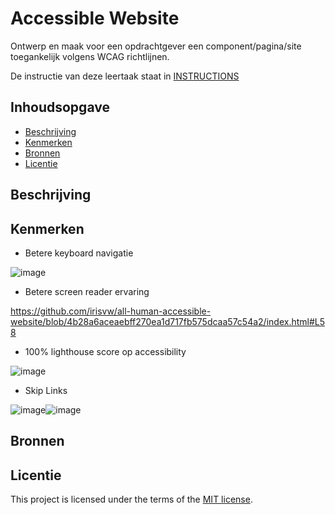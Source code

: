 # Accessible Website

Ontwerp en maak voor een opdrachtgever een component/pagina/site toegankelijk volgens WCAG richtlijnen.

De instructie van deze leertaak staat in [INSTRUCTIONS](https://github.com/fdnd-task/all-human-accessible-website/blob/main/docs/INSTRUCTIONS.md)

## Inhoudsopgave

  * [Beschrijving](#beschrijving)
  * [Kenmerken](#kenmerken)
  * [Bronnen](#bronnen)
  * [Licentie](#licentie)

## Beschrijving
<!-- In de Beschrijving staat hoe je project er uit ziet, hoe het werkt en wat je er mee kan. -->
<!-- Voeg een mooie poster visual toe 📸 -->
<!-- Voeg een link toe naar Github Pages 🌐-->

## Kenmerken
- Betere keyboard navigatie

![image](https://github.com/user-attachments/assets/bc3f64f3-5ef2-47c5-a37d-b70827eb4226)

- Betere screen reader ervaring

https://github.com/irisvw/all-human-accessible-website/blob/4b28a6aceaebff270ea1d717fb575dcaa57c54a2/index.html#L58

- 100% lighthouse score op accessibility

![image](https://github.com/user-attachments/assets/14de71cc-53ae-4016-8b2a-4dbf216841b1)

- Skip Links

![image](https://github.com/user-attachments/assets/bed1c3d6-2508-4fbe-b72a-efbf1a84eb8b)![image](https://github.com/user-attachments/assets/08fa9964-8edd-4c9e-a55a-10c1a829e40c)




## Bronnen

## Licentie
This project is licensed under the terms of the [MIT license](./LICENSE).
